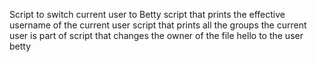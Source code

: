 Script to switch current user to Betty
script that prints the effective username of the current user
script that prints all the groups the current user is part of
script that changes the owner of the file hello to the user betty
